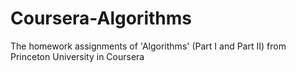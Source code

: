 # Coursera-Algorithms
The homework assignments of 'Algorithms' (Part I and Part II) from Princeton University in Coursera
